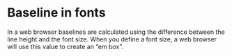 # Baseline in fonts

In a web browser baselines are calculated using the difference between the line height and the font size. When you define a font size, a web browser will use this value to create an “em box”.
